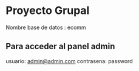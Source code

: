 # Proyecto Grupal
Nombre base de datos :
ecomm

## Para acceder al panel admin
usuario: admin@admin.com
contrasena: password
